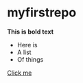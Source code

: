 # myfirstrepo

**This is bold text**

- Here is 
- A list 
- Of things 

[Click me](estuardosalazar.com)
